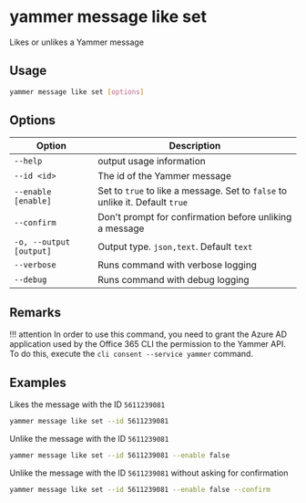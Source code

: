 # yammer message like set

Likes or unlikes a Yammer message

## Usage

```sh
yammer message like set [options]
```

## Options

Option|Description
------|-----------
`--help`|output usage information
`--id <id>`|The id of the Yammer message
`--enable [enable]`|Set to `true` to like a message. Set to `false` to unlike it. Default `true`
`--confirm`|Don't prompt for confirmation before unliking a message
`-o, --output [output]`|Output type. `json,text`. Default `text`
`--verbose`|Runs command with verbose logging
`--debug`|Runs command with debug logging

## Remarks

!!! attention
    In order to use this command, you need to grant the Azure AD application used by the Office 365 CLI the permission to the Yammer API. To do this, execute the `cli consent --service yammer` command.

## Examples

Likes the message with the ID `5611239081`

```sh
yammer message like set --id 5611239081
```

Unlike the message with the ID `5611239081`

```sh
yammer message like set --id 5611239081 --enable false
```

Unlike the message with the ID `5611239081` without asking for confirmation

```sh
yammer message like set --id 5611239081 --enable false --confirm
```
